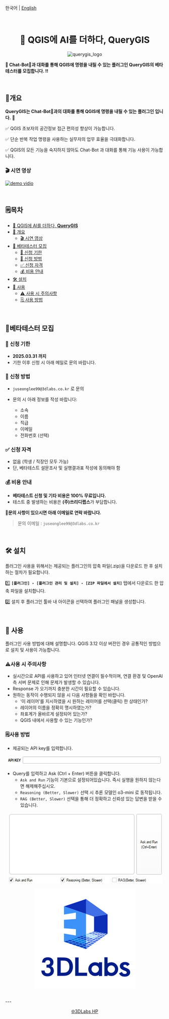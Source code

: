 
한국어 | [English](README_eng.md)

<br>

<h1 align="center">
 👋 QGIS에 AI를 더하다, <b>QueryGIS</b>
</h1>


<p align="center">
    <img src="./asset/querygis_logo.png" alt="querygis_logo">
</p>


<aside>

**📢 Chat-Bot🤖과 대화를 통해 QGIS에 명령을 내릴 수 있는 플러그인 QueryGIS의 베타테스터를 모집합니다. ‼️**

<br>

</aside>

## 💁개요

**QueryGIS는 Chat-Bot🤖과의 대화를 통해 QGIS에 명령을 내릴 수 있는 플러그인 입니다.** 🙌

✅ QGIS 초보자의 공간정보 접근 편의성 향상이 가능합니다.

✅ 단순 반복 작업 명령을 사용하는 실무자의 업무 효율을 극대화합니다.

✅ QGIS의 모든 기능을 숙지하지 않아도 Chat-Bot 과 대화를 통해 기능 사용이 가능합니다.

### **🎬 시연 영상**

[![demo vidio](https://www.youtube.com/embed/x31T7725Njs/0.jpg)](https://www.youtube.com/embed/x31T7725Njs)


<br>

## 🗒️목차

- [👋 QGIS에 AI를 더하다, **QueryGIS**](#-qgis에-ai를-더하다-querygis)
- [💁 개요](#-개요)
  - [🎬 시연 영상](#-시연-영상)
- [📢 베타테스터 모집](#-베타테스터-모집)
  - [📅 신청 기한](#-신청-기한)
  - [📩 신청 방법](#-신청-방법)
  - [✅ 신청 자격](#-신청-자격)
  - [💰 비용 안내](#-비용-안내)
- [🛠️ 설치](#-설치)
- [🚀 사용](#-사용)
  - [⚠️ 사용 시 주의사항](#-사용-시-주의사항)
  - [🗒️ 사용 방법](#-사용-방법)


<br>

## 📢베타테스터 모집


### 📅 **신청 기한**

- **2025.03.31 까지**
- 기한 이후 신청 시 아래 메일로 문의 바랍니다.

### 📩 **신청 방법**

- `juseonglee99@3dlabs.co.kr` 로 문의
- 문의 시 아래 정보를 작성 바랍니다:
    
    - 소속
    - 이름
    - 직급
    - 이메일
    - 전화번호 (선택)
    

### ✅ **신청 자격**

- 없음 (학생 / 직장인 모두 가능)
- 단, 베타테스트 설문조사 및 실행결과표 작성에 동의해야 함

### 💰 **비용 안내**

- **베타테스트 신청 및 기타 비용은 100% 무료입니다.**
- 테스트 중 발생하는 비용은 **(주)쓰리디랩스**가 부담합니다.

**📢문의 사항이 있으시면 아래 이메일로 연락 바랍니다.**

> 문의 이메일 : `juseonglee99@3dlabs.co.kr`
> 

<br>

## 🛠️ 설치


플러그인 사용을 위해서는 제공되는 플러그인의 압축 파일(.zip)을 다운로드 한 후 설치하는 절차가 필요합니다.

1️⃣ **`[플러그인] - [플러그인 관리 및 설치] - [ZIP 파일에서 설치]`** 탭에서 다운로드 한 압축 파일을 설치합니다.

2️⃣ 설치 후 플러그인 툴바 내 아이콘을 선택하여 플러그인 패널을 생성합니다.

<br>

## 🚀 사용


플러그인 사용 방법에 대해 설명합니다. QGIS 3.12 이상 버전인 경우 공통적인 방법으로 설치 및 사용이 가능합니다.

### ⚠️사용 시 주의사항

- 실시간으로 API를 사용하고 있어 인터넷 연결이 필수적이며, 연결 환경 및 OpenAI 측 서버 문제로 인해 문제가 발생할 수 있습니다.
- Response 가 오기까지 충분한 시간이 필요할 수 있습니다.
- 원하는 동작이 수행되지 않을 시 다음 사항들을 확인 바랍니다.
    - ‘이 레이어’를 지시하였을 시 원하는 레이어를 선택(클릭) 한 상태인가?
    - 레이어의 이름을 정확히 명시하였는가?
    - 좌표계가 올바르게 설정되어 있는가?
    - QGIS 내에서 사용할 수 있는 기능인가?
    

### 🗒️사용 방법

- 제공되는 API key를 입력합니다.

<p align="center">
    <img src="./assets/UI_1.png" alt="UI_1">
</p>

- Query를 입력하고 Ask (Ctrl + Enter) 버튼을 클릭합니다.
    - `Ask and Run` 기능이 기본으로 설정되어있습니다. 즉시 실행을 원하지 않는다면 해제해주십시오.
    - `Reasoning (Better, Slower)` 선택 시 추론 모델인 o3-mini 로 동작됩니다.
    - `RAG (Better, Slower)` 선택을 통해 더 정확하고 신뢰성 있는 답변을 받을 수 있습니다.


<p align="center">
    <img src="./assets/UI_2.png" alt="UI_2">
</p>

<p align="center">
    <img src="./assets/3dlabs_logo.png" alt="3dlabs_logo">
</p>

<br>
---

<p align="center">
    <a href="https://www.3dlabs.co.kr/kor/main/main.html">🌐3DLabs HP</a>
</p>
